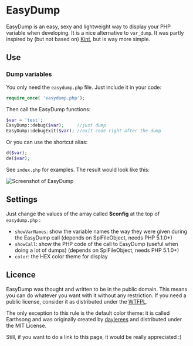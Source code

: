 EasyDump
=====

EasyDump is an easy, sexy and lightweight way to display your PHP variable when developing. It is a nice alternative to ```var_dump```. It was partly inspired by (but not based on) [Kint](http://www.webresourcesdepot.com/kint-a-debugging-helper-for-php-apps/), but is way more simple.

## Use

### Dump variables

You only need the ```easydump.php``` file. Just include it in your code:

```php
require_once( 'easydump.php');
```

Then call the EasyDump functions:

```php
$var = 'test';
EasyDump::debug($var);     //just dump
EasyDump::debugExit($var); //exit code right after the dump
```

Or you can use the shortcut alias:

```php
d($var);
de($var);
```

See ```index.php``` for examples. The result would look like this:

![Screenshot of EasyDump](https://raw.github.com/yosko/easydump/master/screenshot.png) 

## Settings

Just change the values of the array called **$config** at the top of ```easydump.php``` :
- ```showVarNames```: show the variable names the way they were given during the EasyDump call (depends on SplFileObject, needs PHP 5.1.0+)
- ```showCall```: show the PHP code of the call to EasyDump (useful when doing a lot of dumps) (depends on SplFileObject, needs PHP 5.1.0+)
- ```color```: the HEX color theme for display

## Licence

EasyDump was thought and written to be in the public domain. This means you can do whatever you want with it without any restriction. If you need a public license, consider it as distributed under the [WTFPL](http://www.wtfpl.net/txt/copying/).

The only exception to this rule is the default color theme: it is called Earthsong and was originally created by [daylerees](https://github.com/daylerees/colour-schemes/#earthsong) and distributed under the MIT License.

Still, if you want to do a link to this page, it would be really appreciated :)
